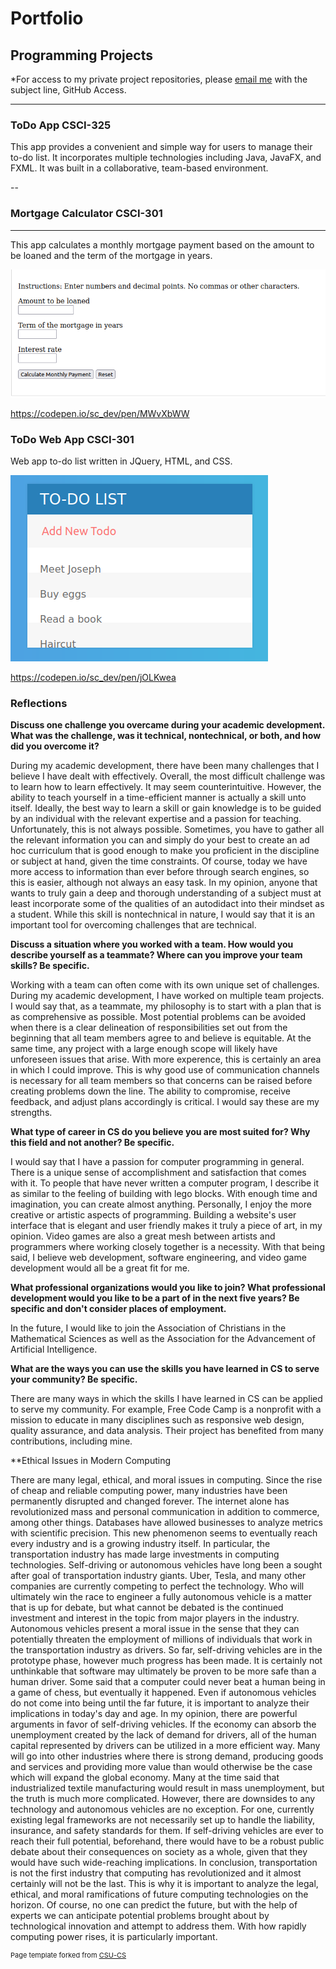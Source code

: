 Portfolio
=========

Programming Projects
--------------------

*For access to my private project repositories, please [email me](mailto:kcholmes@csustudent.net) with the subject line, GitHub Access.

---
### ToDo App CSCI-325

This app provides a convenient and simple way for users to manage their to-do list. It incorporates multiple technologies including Java, JavaFX, and FXML. It was built in a collaborative, team-based environment.

--
### Mortgage Calculator CSCI-301
---

This app calculates a monthly mortgage payment based on the amount to be loaned and the term of the mortgage in years.

![App screenshot](images/MortgageCalcApp.png)

https://codepen.io/sc_dev/pen/MWvXbWW

### ToDo Web App CSCI-301

Web app to-do list written in JQuery, HTML, and CSS.

![App screenshot](images/ToDoApp1.png)

https://codepen.io/sc_dev/pen/jOLKwea

### Reflections

**Discuss one challenge you overcame during your academic development. What was the challenge, was it technical, nontechnical, or both, and how did you overcome it?**

During my academic development, there have been many challenges that I believe I have dealt with effectively. Overall, the most difficult challenge was to learn how to learn effectively. It may seem counterintuitive. However, the ability to teach yourself in a time-efficient manner is actually a skill unto itself. Ideally, the best way to learn a skill or gain knowledge is to be guided by an individual with the relevant expertise and a passion for teaching. Unfortunately, this is not always possible. Sometimes, you have to gather all the relevant information you can and simply do your best to create an ad hoc curriculum that is good enough to make you proficient in the discipline or subject at hand, given the time constraints. Of course, today we have more access to information than ever before through search engines, so this is easier, although not always an easy task. In my opinion, anyone that wants to truly gain a deep and thorough understanding of a subject must at least incorporate some of the qualities of an autodidact into their mindset as a student. While this skill is nontechnical in nature, I would say that it is an important tool for overcoming challenges that are technical.

**Discuss a situation where you worked with a team. How would you describe yourself as a teammate? Where can you improve your team skills? Be specific.**

Working with a team can often come with its own unique set of challenges. During my academic development, I have worked on multiple team projects. I would say that, as a teammate, my philosophy is to start with a plan that is as comprehensive as possible. Most potential problems can be avoided when there is a clear delineation of responsibilities set out from the beginning that all team members agree to and believe is equitable. At the same time, any project with a large enough scope will likely have unforeseen issues that arise. With more experence, this is certainly an area in which I could improve. This is why good use of communication channels is necessary for all team members so that concerns can be raised before creating problems down the line. The ability to compromise, receive feedback, and adjust plans accordingly is critical. I would say these are my strengths. 

**What type of career in CS do you believe you are most suited for? Why this field and not another? Be specific.**

I would say that I have a passion for computer programming in general. There is a unique sense of accomplishment and satisfaction that comes with it. To people that have never written a computer program, I describe it as similar to the feeling of building with lego blocks. With enough time and imagination, you can create almost anything. Personally, I enjoy the more creative or artistic aspects of programming. Building a website's user interface that is elegant and user friendly makes it truly a piece of art, in my opinion. Video games are also a great mesh between artists and programmers where working closely together is a necessity. With that being said, I believe web development, software engineering, and video game development would all be a great fit for me. 

**What professional organizations would you like to join? What professional development would you like to be a part of in the next five years? Be specific and don't consider places of employment.**

In the future, I would like to join the Association of Christians in the Mathematical Sciences as well as the Association for the Advancement of Artificial Intelligence.

**What are the ways you can use the skills you have learned in CS to serve your community? Be specific.**

There are many ways in which the skills I have learned in CS can be applied to serve my community. For example, Free Code Camp is a nonprofit with a mission to educate in many disciplines such as responsive web design, quality assurance, and data analysis. Their project has benefited from many contributions, including mine.

**Ethical Issues in Modern Computing

There are many legal, ethical, and moral issues in computing. Since the rise of cheap and reliable computing power, many industries have been permanently disrupted and changed forever. The internet alone has revolutionized mass and personal communication in addition to commerce, among other things. Databases have allowed businesses to analyze metrics with scientific precision. This new phenomenon seems to eventually reach every industry and is a growing industry itself.
In particular, the transportation industry has made large investments in computing technologies. Self-driving or autonomous vehicles have long been a sought after goal of transportation industry giants. Uber, Tesla, and many other companies are currently competing to perfect the technology. Who will ultimately win the race to engineer a fully autonomous vehicle is a matter that is up for debate, but what cannot be debated is the continued investment and interest in the topic from major players in the industry.
Autonomous vehicles present a moral issue in the sense that they can potentially threaten the employment of millions of individuals that work in the transportation industry as drivers. So far, self-driving vehicles are in the prototype phase, however much progress has been made. It is certainly not unthinkable that software may ultimately be proven to be more safe than a human driver. Some said that a computer could never beat a human being in a game of chess, but eventually it happened. Even if  autonomous vehicles do not come into being until the far future, it is important to analyze their implications in today's day and age.
In my opinion, there are powerful arguments in favor of self-driving vehicles. If the economy can absorb the unemployment created by the lack of demand for drivers, all of the human capital represented by drivers can be utilized in a more efficient way. Many will go into other industries where there is strong demand, producing goods and services and providing more value than would otherwise be the case which will expand the global economy. Many at the time said that industrialized textile manufacturing would result in mass unemployment, but the truth is much more complicated. 
However, there are downsides to any technology and autonomous vehicles are no exception. For one, currently existing legal frameworks are not necessarily set up to handle the liability, insurance, and safety standards for them.  If self-driving vehicles are ever to reach their full potential, beforehand, there would have to be  a robust public debate about their consequences on society as a whole, given that they would have such wide-reaching implications.
In conclusion, transportation is not the first industry that computing has revolutionized and it almost certainly will not be the last. This is why it is important to analyze the legal, ethical, and moral ramifications of future computing technologies on the horizon. Of course, no one can predict the future, but with the help of experts we can anticipate potential problems brought about by technological innovation and attempt to address them. With how rapidly computing power rises, it is particularly important.
	

<p style="font-size:11px">Page template forked from <a href="https://github.com/csu-cs/csci-portfolio">CSU-CS</a></p>
<!-- Remove above link if you don't want to attributive -->
